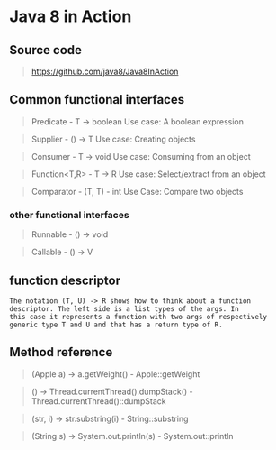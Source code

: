 # Java 8 in Action

## Source code

> https://github.com/java8/Java8InAction

## Common functional interfaces

> Predicate<T> - T -> boolean   Use case: A boolean expression

> Supplier<T> - () -> T         Use case: Creating objects

> Consumer<T> - T -> void       Use case: Consuming from an object

> Function<T,R> - T -> R        Use case: Select/extract from an object

> Comparator<T> - (T, T) - int  Use Case: Compare two objects

### other functional interfaces

> Runnable - () -> void

> Callable<V> - () -> V

## function descriptor

```
The notation (T, U) -> R shows how to think about a function descriptor. The left side is a list types of the args. In
this case it represents a function with two args of respectively generic type T and U and that has a return type of R.
```

## Method reference

> (Apple a) -> a.getWeight() - Apple::getWeight

> () -> Thread.currentThread().dumpStack() - Thread.currentThread()::dumpStack

> (str, i) -> str.substring(i) - String::substring

> (String s) -> System.out.println(s) - System.out::println